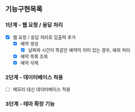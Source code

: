 ## 기능구현목록
### 1단계 - 웹 요청 / 응답 처리
- [x] 웹 요청 / 응답 처리로 입출력 추가
  - [x] 예약 생성
    - [x] 날짜와 시간이 똑같은 예약이 이미 있는 경우, 예외 처리
  - [x] 예약 목록 조회
  - [x] 예약 삭제

### 2단계 - 데이터베이스 적용
- [ ] 메모리 대신 데이터베이스 적용

### 3단계 - 테마 확장 기능
